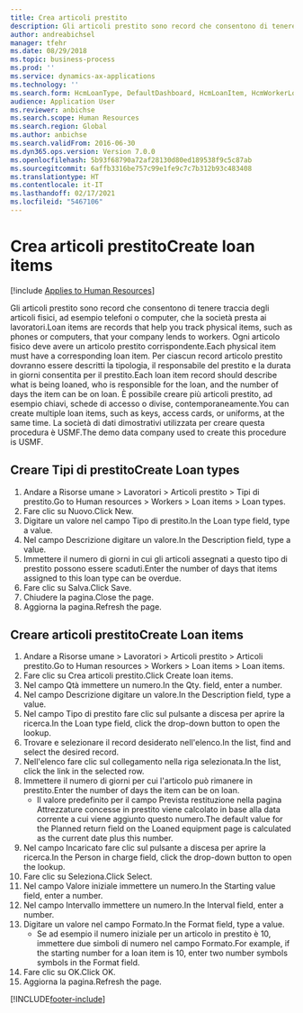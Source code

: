 ```yaml
---
title: Crea articoli prestito
description: Gli articoli prestito sono record che consentono di tenere traccia degli articoli fisici, ad esempio telefoni o computer, che la società presta ai lavoratori.
author: andreabichsel
manager: tfehr
ms.date: 08/29/2018
ms.topic: business-process
ms.prod: ''
ms.service: dynamics-ax-applications
ms.technology: ''
ms.search.form: HcmLoanType, DefaultDashboard, HcmLoanItem, HcmWorkerLookUp, HcmPersonnelManagementWorkspace
audience: Application User
ms.reviewer: anbichse
ms.search.scope: Human Resources
ms.search.region: Global
ms.author: anbichse
ms.search.validFrom: 2016-06-30
ms.dyn365.ops.version: Version 7.0.0
ms.openlocfilehash: 5b93f68790a72af28130d80ed189538f9c5c87ab
ms.sourcegitcommit: 6affb3316be757c99e1fe9c7c7b312b93c483408
ms.translationtype: HT
ms.contentlocale: it-IT
ms.lasthandoff: 02/17/2021
ms.locfileid: "5467106"
---
```

# <a name="create-loan-items"></a><span data-ttu-id="7f045-103">Crea articoli prestito</span><span class="sxs-lookup"><span data-stu-id="7f045-103">Create loan items</span></span>

[!include [Applies to Human Resources](../includes/applies-to-hr.md)]



<span data-ttu-id="7f045-104">Gli articoli prestito sono record che consentono di tenere traccia degli articoli fisici, ad esempio telefoni o computer, che la società presta ai lavoratori.</span><span class="sxs-lookup"><span data-stu-id="7f045-104">Loan items are records that help you track physical items, such as phones or computers, that your company lends to workers.</span></span> <span data-ttu-id="7f045-105">Ogni articolo fisico deve avere un articolo prestito corrispondente.</span><span class="sxs-lookup"><span data-stu-id="7f045-105">Each physical item must have a corresponding loan item.</span></span> <span data-ttu-id="7f045-106">Per ciascun record articolo prestito dovranno essere descritti la tipologia, il responsabile del prestito e la durata in giorni consentita per il prestito.</span><span class="sxs-lookup"><span data-stu-id="7f045-106">Each loan item record should describe what is being loaned, who is responsible for the loan, and the number of days the item can be on loan.</span></span> <span data-ttu-id="7f045-107">È possibile creare più articoli prestito, ad esempio chiavi, schede di accesso o divise, contemporaneamente.</span><span class="sxs-lookup"><span data-stu-id="7f045-107">You can create multiple loan items, such as keys, access cards, or uniforms, at the same time.</span></span> <span data-ttu-id="7f045-108">La società di dati dimostrativi utilizzata per creare questa procedura è USMF.</span><span class="sxs-lookup"><span data-stu-id="7f045-108">The demo data company used to create this procedure is USMF.</span></span>


## <a name="create-loan-types"></a><span data-ttu-id="7f045-109">Creare Tipi di prestito</span><span class="sxs-lookup"><span data-stu-id="7f045-109">Create Loan types</span></span>
1. <span data-ttu-id="7f045-110">Andare a Risorse umane > Lavoratori > Articoli prestito > Tipi di prestito.</span><span class="sxs-lookup"><span data-stu-id="7f045-110">Go to Human resources > Workers > Loan items > Loan types.</span></span>
2. <span data-ttu-id="7f045-111">Fare clic su Nuovo.</span><span class="sxs-lookup"><span data-stu-id="7f045-111">Click New.</span></span>
3. <span data-ttu-id="7f045-112">Digitare un valore nel campo Tipo di prestito.</span><span class="sxs-lookup"><span data-stu-id="7f045-112">In the Loan type field, type a value.</span></span>
4. <span data-ttu-id="7f045-113">Nel campo Descrizione digitare un valore.</span><span class="sxs-lookup"><span data-stu-id="7f045-113">In the Description field, type a value.</span></span>
5. <span data-ttu-id="7f045-114">Immettere il numero di giorni in cui gli articoli assegnati a questo tipo di prestito possono essere scaduti.</span><span class="sxs-lookup"><span data-stu-id="7f045-114">Enter the number of days that items assigned to this loan type can be overdue.</span></span> 
6. <span data-ttu-id="7f045-115">Fare clic su Salva.</span><span class="sxs-lookup"><span data-stu-id="7f045-115">Click Save.</span></span>
7. <span data-ttu-id="7f045-116">Chiudere la pagina.</span><span class="sxs-lookup"><span data-stu-id="7f045-116">Close the page.</span></span>
8. <span data-ttu-id="7f045-117">Aggiorna la pagina.</span><span class="sxs-lookup"><span data-stu-id="7f045-117">Refresh the page.</span></span>

## <a name="create-loan-items"></a><span data-ttu-id="7f045-118">Creare articoli prestito</span><span class="sxs-lookup"><span data-stu-id="7f045-118">Create Loan items</span></span>
1. <span data-ttu-id="7f045-119">Andare a Risorse umane > Lavoratori > Articoli prestito > Articoli prestito.</span><span class="sxs-lookup"><span data-stu-id="7f045-119">Go to Human resources > Workers > Loan items > Loan items.</span></span>
2. <span data-ttu-id="7f045-120">Fare clic su Crea articoli prestito.</span><span class="sxs-lookup"><span data-stu-id="7f045-120">Click Create loan items.</span></span>
3. <span data-ttu-id="7f045-121">Nel campo Qtà immettere un numero.</span><span class="sxs-lookup"><span data-stu-id="7f045-121">In the Qty. field, enter a number.</span></span>
4. <span data-ttu-id="7f045-122">Nel campo Descrizione digitare un valore.</span><span class="sxs-lookup"><span data-stu-id="7f045-122">In the Description field, type a value.</span></span>
5. <span data-ttu-id="7f045-123">Nel campo Tipo di prestito fare clic sul pulsante a discesa per aprire la ricerca.</span><span class="sxs-lookup"><span data-stu-id="7f045-123">In the Loan type field, click the drop-down button to open the lookup.</span></span>
6. <span data-ttu-id="7f045-124">Trovare e selezionare il record desiderato nell'elenco.</span><span class="sxs-lookup"><span data-stu-id="7f045-124">In the list, find and select the desired record.</span></span>
7. <span data-ttu-id="7f045-125">Nell'elenco fare clic sul collegamento nella riga selezionata.</span><span class="sxs-lookup"><span data-stu-id="7f045-125">In the list, click the link in the selected row.</span></span>
8. <span data-ttu-id="7f045-126">Immettere il numero di giorni per cui l'articolo può rimanere in prestito.</span><span class="sxs-lookup"><span data-stu-id="7f045-126">Enter the number of days the item can be on loan.</span></span>
    * <span data-ttu-id="7f045-127">Il valore predefinito per il campo Prevista restituzione nella pagina Attrezzature concesse in prestito viene calcolato in base alla data corrente a cui viene aggiunto questo numero.</span><span class="sxs-lookup"><span data-stu-id="7f045-127">The default value for the Planned return field on the Loaned equipment page is calculated as the current date plus this number.</span></span>  
9. <span data-ttu-id="7f045-128">Nel campo Incaricato fare clic sul pulsante a discesa per aprire la ricerca.</span><span class="sxs-lookup"><span data-stu-id="7f045-128">In the Person in charge field, click the drop-down button to open the lookup.</span></span>
10. <span data-ttu-id="7f045-129">Fare clic su Seleziona.</span><span class="sxs-lookup"><span data-stu-id="7f045-129">Click Select.</span></span>
11. <span data-ttu-id="7f045-130">Nel campo Valore iniziale immettere un numero.</span><span class="sxs-lookup"><span data-stu-id="7f045-130">In the Starting value field, enter a number.</span></span>
12. <span data-ttu-id="7f045-131">Nel campo Intervallo immettere un numero.</span><span class="sxs-lookup"><span data-stu-id="7f045-131">In the Interval field, enter a number.</span></span>
13. <span data-ttu-id="7f045-132">Digitare un valore nel campo Formato.</span><span class="sxs-lookup"><span data-stu-id="7f045-132">In the Format field, type a value.</span></span>
    * <span data-ttu-id="7f045-133">Se ad esempio il numero iniziale per un articolo in prestito è 10, immettere due simboli di numero nel campo Formato.</span><span class="sxs-lookup"><span data-stu-id="7f045-133">For example, if the starting number for a loan item is 10, enter two number symbols symbols in the Format field.</span></span>  
14. <span data-ttu-id="7f045-134">Fare clic su OK.</span><span class="sxs-lookup"><span data-stu-id="7f045-134">Click OK.</span></span>
15. <span data-ttu-id="7f045-135">Aggiorna la pagina.</span><span class="sxs-lookup"><span data-stu-id="7f045-135">Refresh the page.</span></span>



[!INCLUDE[footer-include](../includes/footer-banner.md)]